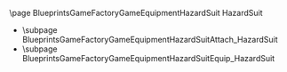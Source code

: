 \page BlueprintsGameFactoryGameEquipmentHazardSuit HazardSuit
- \subpage BlueprintsGameFactoryGameEquipmentHazardSuitAttach_HazardSuit
- \subpage BlueprintsGameFactoryGameEquipmentHazardSuitEquip_HazardSuit
